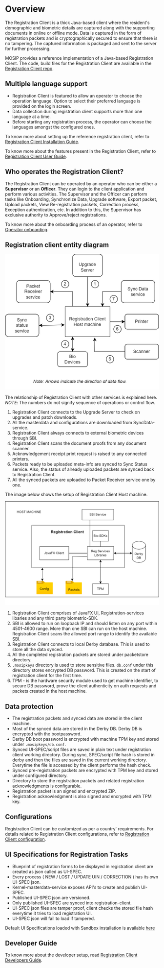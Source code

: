 # Overview

The Registration Client is a thick Java-based client where the resident's demographic and biometric details are captured along with the supporting documents in online or offline mode. Data is captured in the form of registration packets and is cryptographically secured to ensure that there is no tampering. The captured information is packaged and sent to the server for further processing.

MOSIP provides a reference implementation of a Java-based Registration Client. The code, build files for the Registration Client are available in the [Registration Client repo](https://github.com/mosip/registration-client).

## Multiple language support

* Registration Client is featured to allow an operator to choose the operation language. Option to select their preferred language is provided on the login screen.
* Data collection during registration client supports more than one language at a time.
* Before starting any registration process, the operator can choose the languages amongst the configured ones.
 
  
To know more about setting up the reference registration client, refer to [Registration Client Installation Guide](https://docs.mosip.io/1.2.0/modules/registration-client/registration-client-installation-guide).

To know more about the features present in the Registration Client, refer to [Registration Client User Guide](https://docs.mosip.io/1.2.0/modules/registration-client/registration-client-user-guide).

## Who operates the Registration Client?

The Registration Client can be operated by an operator who can be either a **Supervisor** or an **Officer**. They can login to the client application and perform various activities. The Supervisor and the Officer can perform tasks like Onboarding, Synchronize Data, Upgrade software, Export packet, Upload packets, View Re-registration packets, Correction process, Exception authentication, etc. In addition to this, the Supervisor has exclusive authority to Approve/reject registrations.

To know more about the onboarding process of an operator, refer to [Operator onboarding](operator-onboarding.md).

## Registration client entity diagram
    
![](_images/reg-client.drawio.png)

The relationship of Registration Client with other services is explained here. _NOTE_: The numbers do not signify sequence of operations or control flow.

1. Registration Client connects to the Upgrade Server to check on upgrades and patch downloads.
2. All the masterdata and configurations are downloaded from SyncData-service.
3. Registration Client always connects to external biometric devices through SBI.
4. Registration Client scans the document proofs from any document scanner.
5. Acknowledgement receipt print request is raised to any connected printers.
6. Packets ready to be uploaded meta-info are synced to Sync Status service. Also, the status of already uploaded packets are synced back to Registration Client.
7. All the synced packets are uploaded to Packet Receiver service one by one.

The image below shows the setup of Registration Client Host machine.

![](_images/reg-client-host-machine.png)

1. Registration Client comprises of JavaFX UI, Registration-services libaries and any third party biometric-SDK.
2. SBI is allowed to run on loopback IP and should listen on any port within 4501-4600 range.
More than one SBI can run on the host machine. Registration Client scans the allowed port range to identify the available SBI.
3. Registration Client connects to local Derby database. This is used to store all the data synced. 
4. All the completed registration packets are stored under packetstore directory.
5. `.mosipkeys` directory is used to store sensitive files. `db.conf` under this directory stores encrypted DB password. This is created on the start of registration client for the first time.
6. TPM - is the hardware security module used to get machine identifier, to secure DB password, prove the client authenticity on auth requests and packets created in the host machine.

## Data protection

* The registration packets and synced data are stored in the client machine.
* Most of the synced data are stored in the Derby DB. Derby DB is encrypted with the bootpassword.
* Derby DB boot password is encrypted with machine TPM key and stored under `.mosipkeys/db.conf`.
* Synced UI-SPEC/script files are saved in plain text under registration client working directory. During sync, SPEC/script file hash is stored in derby and then the files are saved in the current working directory. Everytime the file is accessed by the client performs the hash check.
* Synced pre-registration packets are encrypted with TPM key and stored under configured directory.
* Directory to store the registration packets and related registration acknowledgments is configurable. 
* Registration packet is an signed and encrypted ZIP.
* Registration acknowledgment is also signed and encrypted with TPM key.
 
## Configurations

Registration Client can be customized as per a country' requirements.  For details related to Registration Client configurations, refer to [Registration Client configuration](https://docs.mosip.io/1.2.0/modules/registration-client/registration-client-configuration).

## UI Specifications for Registration Tasks 

* Blueprint of registration forms to be displayed in registration client are created as json called as UI-SPEC.
* Every process ( NEW / LOST / UPDATE UIN / CORRECTION ) has its own UI-SPEC json.
* Kernel-masterdata-service exposes API's to create and publish UI-SPEC.
* Published UI-SPEC json are versioned.
* Only published UI-SPEC are synced into registration-client.
* UI-SPEC json files are tamper proof, client checks the stored file hash everytime it tries to load registration UI.
* UI-SPEC json will fail to load if tampered.

Default UI Specifications loaded with Sandbox installation is available [here](https://github.com/mosip/mosip-infra/blob/1.2.0-rc2/deployment/v3/mosip/kernel/masterdata/xlsx/ui_spec.xlsx)

## Developer Guide
To know more about the developer setup, read [Registration Client Developers Guide](https://docs.mosip.io/1.2.0/modules/registration-client/registration-client-developers-guide).

